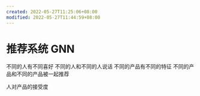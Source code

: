```yaml
---
created: 2022-05-27T11:25:06+08:00
modified: 2022-05-27T11:44:59+08:00
---
```


# 推荐系统 GNN

不同的人有不同喜好
不同的人和不同的人说话
不同的产品有不同的特征
不同的产品和不同的产品被一起推荐

人对产品的接受度
